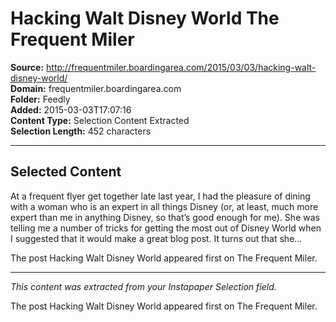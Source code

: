 # Hacking Walt Disney World The Frequent Miler

**Source:** http://frequentmiler.boardingarea.com/2015/03/03/hacking-walt-disney-world/  
**Domain:** frequentmiler.boardingarea.com  
**Folder:** Feedly  
**Added:** 2015-03-03T17:07:16  
**Content Type:** Selection Content Extracted  
**Selection Length:** 452 characters  


---

## Selected Content

At a frequent flyer get together late last year, I had the pleasure of dining with a woman who is an expert in all things Disney (or, at least, much more expert than me in anything Disney, so that’s good enough for me). She was telling me a number of tricks for getting the most out of Disney World when I suggested that it would make a great blog post. It turns out that she…

The post Hacking Walt Disney World appeared first on The Frequent Miler.

---

*This content was extracted from your Instapaper Selection field.*

The post Hacking Walt Disney World appeared first on The Frequent Miler.
